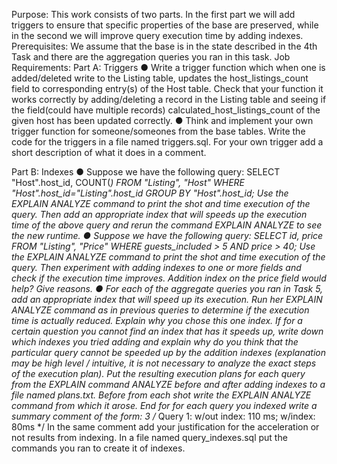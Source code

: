 Purpose:
This work consists of two parts. In the first part we will add triggers
to ensure that specific properties of the base are preserved, while in the second
we will improve query execution time by adding indexes.
Prerequisites:
We assume that the base is in the state described in the 4th Task and there are
the aggregation queries you ran in this task.
Job Requirements:
Part A: Triggers
● Write a trigger function which when one is added/deleted
write to the Listing table, updates the host_listings_count field to
corresponding entry(s) of the Host table. Check that your function
it works correctly by adding/deleting a record in the Listing table and
seeing if the field(could have multiple records)
calculated_host_listings_count of the given host has been updated correctly.
● Think and implement your own trigger function for someone/someones
from the base tables.
Write the code for the triggers in a file named triggers.sql.
For your own trigger add a short description of what it does in a comment.

Part B: Indexes
● Suppose we have the following query:
SELECT "Host".host_id, COUNT(*) FROM "Listing", "Host" WHERE
"Host".host_id="Listing".host_id GROUP BY "Host".host_id;
Use the EXPLAIN ANALYZE command to print the shot and time
execution of the query. Then add an appropriate index that will
speeds up the execution time of the above query and rerun the command
EXPLAIN ANALYZE to see the new runtime.
● Suppose we have the following query:
SELECT id, price FROM "Listing", "Price" WHERE guests_included > 5
AND price > 40;
Use the EXPLAIN ANALYZE command to print the shot and time
execution of the query. Then experiment with adding indexes to
one or more fields and check if the execution time improves. Addition
index on the price field would help? Give reasons.
● For each of the aggregate queries you ran in Task 5,
add an appropriate index that will speed up its execution. Run her
EXPLAIN ANALYZE command as in previous queries to determine
if the execution time is actually reduced. Explain why you chose this one
index. If for a certain question you cannot find an index that has it
speeds up, write down which indexes you tried adding and explain why
do you think that the particular query cannot be speeded up by the addition
indexes (explanation may be high level / intuitive, it is not
necessary to analyze the exact steps of the execution plan).
Put the resulting execution plans for each query from the EXPLAIN command
ANALYZE before and after adding indexes to a file named plans.txt. Before
from each shot write the EXPLAIN ANALYZE command from which it arose. End for
for each query you indexed write a summary comment of the form:
3
/* Query 1: w/out index: 110 ms; w/index: 80ms */
In the same comment add your justification for the acceleration or not
results from indexing.
In a file named query_indexes.sql put the commands you ran to create it
of indexes.
